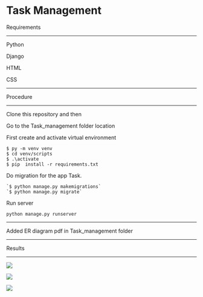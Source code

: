 # Task Management
Requirements
****
Python

Django

HTML

CSS
****
Procedure
****
Clone this repository and then

Go to the Task_management folder location

First create and  activate virtual environment 

    $ py -m venv venv
    $ cd venv/scripts
    $ .\activate
    $ pip  install -r requirements.txt


    
Do migration for the app Task.

    `$ python manage.py makemigrations`
    `$ python manage.py migrate`

Run server

`python manage.py runserver`

****
Added ER diagram pdf in Task_management folder

****
Results
****
![](C:\Users\ADJOINT4\PycharmProjects\Task_management\SS\11.png)


![](C:\Users\ADJOINT4\PycharmProjects\Task_management\SS\22.png)


![](C:\Users\ADJOINT4\PycharmProjects\Task_management\SS\33.png)

